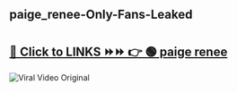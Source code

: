 
 ## paige_renee-Only-Fans-Leaked

# <h2><a href="https://clipsfans.com/paige_renee&ref=git">🔗 Click to LINKS ⏩⏩ 👉 🟢 paige renee </a></h2>

<a href="https://clipsfans.com/paige_renee&ref=git" rel="nofollow" data-target="animated-image.originalLink"><img src="https://i.ibb.co.com/xMMVF88/686577567.gif" alt="Viral Video Original" style="max-width: 100%; display: inline-block;" data-target="animated-image.originalImage"></a>
